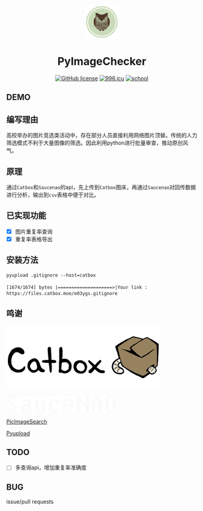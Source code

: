 <p align="center">
  <a href="https://github.com/Decimation/SmartImage">
    <img src="/assert/img_2.png" alt="Logo" width="90" height="90">
  </a>

<h1 align="center">PyImageChecker</h1>
  
<p align="center">
<a href="https://github.com/mdjhacker/pyImageChecker"><img alt="GitHub license" src="https://img.shields.io/github/license/mdjhacker/pyImageChecker"></a>
<a href="https://996.icu"><img src="https://img.shields.io/badge/link-996.icu-red.svg" alt="996.icu" /></a>
<a href="https://www.neau.edu.cn/"><img src="https://img.shields.io/badge/school-neau-brightgreen" alt="school"/></a>
</p>

## DEMO
    
## 编写理由
高校举办的图片竞选类活动中，存在部分人员直接利用网络图片顶替。传统的人力筛选模式不利于大量图像的筛选。因此利用python进行批量审查，推动原创风气。

## 原理
通过`Catbox`和`Saucenao`的api，先上传到`Catbox`图床，再通过`Saucenao`对回传数据进行分析，输出到`csv`表格中便于对比。

## 已实现功能
- [x] 图片重复率查询
- [x] 重复率表格导出
## 安装方法
```
pyupload .gitignore --host=catbox

[1674/1674] bytes |====================>|Your link : https://files.catbox.moe/e03ygs.gitignore
```

## 鸣谢
![img.png](assert/img.png)

![img_1.png](assert/img_1.png)

[PicImageSearch](https://github.com/kitUIN/PicImageSearch)

[Pyupload](https://github.com/yukinotenshi/pyupload)
## TODO
- [ ] 多查询api，增加重复率准确度
## BUG
issue/pull requests
